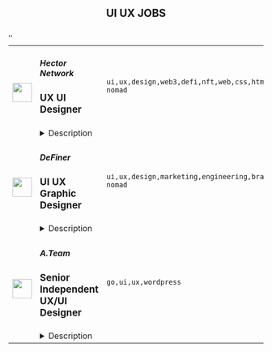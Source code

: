 <div align="center"><h2>UI UX JOBS</h2></div><table><tr>
                <td width="100" height="100" rowspan="2">
                    <img src="https://remoteok.com/assets/img/jobs/ed6443c6eebfad162eeec306412811391668582964.peg" width="38px" height="auto">
                </td>
                <td width="300">
                    <h5>Hector Network</h5>
                    <h3>UX UI Designer</h3>
                </td>
                <td width="300">
                    <code>ui,ux,design,web3,defi,nft,web,css,html,mobile,digital nomad</code>
                </td>
                <td width="200">
                <text>1 days ago</text>
                </td>
                <td width="100" rowspan="2">
                <a href="https://remoteOK.com/remote-jobs/remote-ux-ui-designer-hector-network-149642" align="right" target="_blank">Apply</a>
                </td>
            </tr>
            <tr>
                <td colspan="3">
                <details><summary>Description</summary>
                <p><strong>Hector Network</strong> is an expansive decentralized ecosystem run by a utility token, HEC, and complemented by the TOR stablecoin. The company is committed to developing the future of web3 by pioneering decentralized offerings ranging from Tokenomics, NFT collections, and marketplace to launchpad and Defi Metaverse. Our mission is to bring mass adoption of blockchain technology to life by lowering the barrier to entry and making crosschain expansion happen.</p>
<p><strong>Hector Network</strong> is a growing project with big ambitions and an incredible team of passionate innovators. As such, we are looking for a very driven and passionate UI/UX designer who thrives in a fast-paced environment to work together with the team on many exciting sub-brands. In that role, youâll be working closely with the Head of Infrastructure and Development , development team and Art team to help them easily make functional Web3 dApps and other sub-projects visually stunning and instantly attractive. Your focus will be on different sub-projects such as Dex, Institute, NFT marketplace, Library, and many more. This is an exciting opportunity to work closely with the brightest minds within the web3 industry.</p>
<p><strong>The ideal candidate</strong> would create a css / html tailwind control library to fast track development time frames. You will help us bridge the gap between new users who are not familiar with the crypto/NFT/DeFi space and existing users who are well acquainted with such technologies.</p>
<p><strong>Hereâs what youâll be doing</strong></p>
<ul>
<li>Facilitate UI/UX prototyping and builds for the dApp expansion / modifications and updates + changes</li>
<li>Be available for rapid updates on a stringent time frame over the next 5 months</li>
<li>Facilitate the dev teamsâ continuously growing need and demand of UI / UX works on the new version of the dApp by being available in a RAD CRUD Agile SDLC environment</li>
<li>Take Part in Dev group discussions to expand your understanding of the current build objectives</li>
<li>Expand and enhance usability of the application to ensure that end users have a comprehensive guided understanding of features and a logical use case</li>
<li>Design a transition of our existing dApp to a desktop, tablet and mobile responsiveness whilst factoring in all functionality</li>
</ul>
<p><strong>Desired skills and experiences</strong></p>
<ul>
<li>Ability to understand development structure and at least basic web development</li>
<li>CSS3</li>
<li>HTML 5 (js would be a plus)</li>
<li>Figma</li>
<li>Photoshop</li>
<li>Deconstruct Functional / Non Functional Requirements into a UX driven application</li>
<li>Web 3 Understanding</li>
<li>Web Design</li>
<li>UX Research (Contextual inquiry)</li>
<li>UX Design Principles</li>
<li>UX Presentations</li>
<li>UX Flows</li>
<li>UX Information Mapping</li>
<li>UX Gap Analysis</li>
<li>Archetypes</li>
<li>Information Architecture</li>
<li>User Flows</li>
<li>Interaction Design</li>
<li>Intuitive UI Design</li>
<li>Multi Platform Responsive Grid Design (Tablet, Mobile, Desktop)</li>
<li>Wireframing</li>
<li>Iconography</li>
<li>Prototyping</li>
</ul>
<p><strong>Why working with us</strong></p>
<ul>
<li>Exciting opportunity to join a top Web3 project on a Fantom network</li>
<li>Amazing chance for you career movement into the revolutionary and innovative space</li>
<li>Global Connections in the Web3 space</li>
<li>Working in environment where ideas and opinions are valued and encouraged</li>
<li>Talented and supportive team</li>
<li>Youâll learn a looot</li>
</ul><br/><br/>Please mention the word **EASES** and tag RNTQuODIuMTY5LjE4OQ== when applying to show you read the job post completely (#RNTQuODIuMTY5LjE4OQ==). This is a beta feature to avoid spam applicants. Companies can search these words to find applicants that read this and see they're human.
                </details>
                </td>
            </tr>,<tr>
                <td width="100" height="100" rowspan="2">
                    <img src="https://remoteok.com/assets/img/jobs/cd2c77bfedad77e33325097192d0756d1668496536.peg" width="38px" height="auto">
                </td>
                <td width="300">
                    <h5>DeFiner</h5>
                    <h3>UI UX Graphic Designer</h3>
                </td>
                <td width="300">
                    <code>ui,ux,design,marketing,engineering,branding,digital nomad</code>
                </td>
                <td width="200">
                <text>2 days ago</text>
                </td>
                <td width="100" rowspan="2">
                <a href="https://remoteOK.com/remote-jobs/remote-ui-ux-graphic-designer-definer-149104" align="right" target="_blank">Apply</a>
                </td>
            </tr>
            <tr>
                <td colspan="3">
                <details><summary>Description</summary>
                <h1 style="line-height:1.38;background-color:#ffffff;margin-top:20pt;margin-bottom:0pt;padding:0pt 0pt 6pt 0pt;"><span style="font-size:20pt;font-family:Arial;color:#000000;background-color:transparent;font-weight:400;font-style:normal;font-variant:normal;text-decoration:none;vertical-align:baseline;white-space:pre-wrap;">DeFiner Graphic Designer Position</span></h1><p style="line-height:1.38;background-color:#ffffff;margin-top:0pt;margin-bottom:0pt;"><span style="font-size:16pt;font-family:Arial;color:#000000;background-color:transparent;font-weight:400;font-style:normal;font-variant:normal;text-decoration:none;vertical-align:baseline;white-space:pre-wrap;">Job Description</span></p><p style="line-height:1.38;background-color:#ffffff;margin-top:0pt;margin-bottom:0pt;"><br></p><p style="line-height:1.38;background-color:#ffffff;margin-top:0pt;margin-bottom:0pt;"><span style="font-size:11pt;font-family:Roboto , sans-serif;color:#000000;background-color:transparent;font-weight:400;font-style:normal;font-variant:normal;text-decoration:none;vertical-align:baseline;white-space:pre-wrap;">DeFiner is looking for an enthusiastic and creative UI/UX designer to join our team and provide creative ideas to help achieve our goals. As a UI/UX designer, you will collaborate cross-functionally with different teams such as Tech Team, Marketing Team, and Operation team. Your insightful contribution will help develop, expand, and maintain our branding and platform design.</span></p><p style="line-height:1.38;background-color:#ffffff;margin-top:0pt;margin-bottom:0pt;">Â </p><p style="line-height:1.38;background-color:#ffffff;margin-top:0pt;margin-bottom:0pt;"><span style="font-size:11pt;font-family:Roboto , sans-serif;color:#000000;background-color:transparent;font-weight:700;font-style:normal;font-variant:normal;text-decoration:none;vertical-align:baseline;white-space:pre-wrap;">Job Type</span><span style="font-size:11pt;font-family:Roboto , sans-serif;color:#000000;background-color:transparent;font-weight:400;font-style:normal;font-variant:normal;text-decoration:none;vertical-align:baseline;white-space:pre-wrap;">: The current position is open for Full-time/Part-time/Internship</span></p><p style="line-height:1.38;background-color:#ffffff;margin-top:0pt;margin-bottom:0pt;"><span style="font-size:11pt;font-family:Roboto , sans-serif;color:#000000;background-color:transparent;font-weight:700;font-style:normal;font-variant:normal;text-decoration:none;vertical-align:baseline;white-space:pre-wrap;">Location:</span><span style="font-size:11pt;font-family:Roboto , sans-serif;color:#000000;background-color:transparent;font-weight:400;font-style:normal;font-variant:normal;text-decoration:none;vertical-align:baseline;white-space:pre-wrap;">Â RemoteÂ </span></p><p style="line-height:1.38;background-color:#ffffff;margin-top:0pt;margin-bottom:0pt;"><span style="font-size:11pt;font-family:Roboto , sans-serif;color:#000000;background-color:transparent;font-weight:700;font-style:normal;font-variant:normal;text-decoration:none;vertical-align:baseline;white-space:pre-wrap;">Start Date</span><span style="font-size:11pt;font-family:Roboto , sans-serif;color:#000000;background-color:transparent;font-weight:400;font-style:normal;font-variant:normal;text-decoration:none;vertical-align:baseline;white-space:pre-wrap;">: ASAP</span></p><p style="line-height:1.38;background-color:#ffffff;margin-top:0pt;margin-bottom:0pt;"><br></p><h2 style="line-height:1.38;background-color:#ffffff;margin-top:0pt;margin-bottom:0pt;padding:18pt 0pt 6pt 0pt;"><span style="font-size:16pt;font-family:Arial;color:#000000;background-color:transparent;font-weight:400;font-style:normal;font-variant:normal;text-decoration:none;vertical-align:baseline;white-space:pre-wrap;">Projects</span></h2><p style="line-height:1.38;background-color:#ffffff;margin-top:0pt;margin-bottom:0pt;"><span style="font-size:11pt;font-family:Roboto , sans-serif;color:#000000;background-color:transparent;font-weight:400;font-style:normal;font-variant:normal;text-decoration:none;vertical-align:baseline;white-space:pre-wrap;">The UI/UX Intern will participate but not be limited to the following projects:</span></p><ul>
<li style="line-height:1.38;background-color:#ffffff;margin-top:0pt;margin-bottom:0pt;"><span style="font-size:11pt;font-family:Roboto , sans-serif;color:#000000;background-color:transparent;font-weight:400;font-style:normal;font-variant:normal;text-decoration:none;vertical-align:baseline;white-space:pre-wrap;">DeFiner Marketing Website Redesign projects</span></li>
<li style="line-height:1.38;background-color:#ffffff;margin-top:0pt;margin-bottom:0pt;"><span style="font-size:11pt;font-family:Roboto , sans-serif;color:#000000;background-color:transparent;font-weight:400;font-style:normal;font-variant:normal;text-decoration:none;vertical-align:baseline;white-space:pre-wrap;">Mobile app developments</span></li>
<li style="line-height:1.38;background-color:#ffffff;margin-top:0pt;margin-bottom:0pt;"><span style="font-size:11pt;font-family:Roboto , sans-serif;color:#000000;background-color:transparent;font-weight:400;font-style:normal;font-variant:normal;text-decoration:none;vertical-align:baseline;white-space:pre-wrap;">Marketing Material Designs</span></li>
</ul><h2 style="line-height:1.38;background-color:#ffffff;margin-top:18pt;margin-bottom:6pt;"><span style="font-size:16pt;font-family:Arial;color:#000000;background-color:transparent;font-weight:400;font-style:normal;font-variant:normal;text-decoration:none;vertical-align:baseline;white-space:pre-wrap;">Duties</span></h2><ul>
<li style="line-height:1.38;background-color:#ffffff;margin-top:0pt;margin-bottom:0pt;"><span style="font-size:11pt;font-family:Roboto , sans-serif;color:#000000;background-color:transparent;font-weight:400;font-style:normal;font-variant:normal;text-decoration:none;vertical-align:baseline;white-space:pre-wrap;">Meet with leadership to gain an understanding of the expectation of proposed communications. Create or incorporate illustrations, pictures, and designs to reflect the desired theme and tone of the communications.</span></li>
<li style="line-height:1.38;background-color:#ffffff;margin-top:0pt;margin-bottom:0pt;"><span style="font-size:11pt;font-family:Roboto , sans-serif;color:#000000;background-color:transparent;font-weight:400;font-style:normal;font-variant:normal;text-decoration:none;vertical-align:baseline;white-space:pre-wrap;">Select type size and style to enhance the readability of text and image.</span></li>
<li style="line-height:1.38;background-color:#ffffff;margin-top:0pt;margin-bottom:0pt;"><span style="font-size:11pt;font-family:Roboto , sans-serif;color:#000000;background-color:transparent;font-weight:400;font-style:normal;font-variant:normal;text-decoration:none;vertical-align:baseline;white-space:pre-wrap;">Produce drafts for review by clients and make revisions based on the feedback received.</span></li>
<li style="line-height:1.38;background-color:#ffffff;margin-top:0pt;margin-bottom:0pt;"><span style="font-size:11pt;font-family:Roboto , sans-serif;color:#000000;background-color:transparent;font-weight:400;font-style:normal;font-variant:normal;text-decoration:none;vertical-align:baseline;white-space:pre-wrap;">Review final productions for errors and ensure that final prints reflect client specifications.</span></li>
<li style="line-height:1.38;background-color:#ffffff;margin-top:0pt;margin-bottom:0pt;"><span style="font-size:11pt;font-family:Roboto , sans-serif;color:#000000;background-color:transparent;font-weight:400;font-style:normal;font-variant:normal;text-decoration:none;vertical-align:baseline;white-space:pre-wrap;">Coordinate with the Marketing team on key messaging and requirements</span></li>
<li style="line-height:1.38;background-color:#ffffff;margin-top:0pt;margin-bottom:0pt;"><span style="font-size:11pt;font-family:Roboto , sans-serif;color:#000000;background-color:transparent;font-weight:400;font-style:normal;font-variant:normal;text-decoration:none;vertical-align:baseline;white-space:pre-wrap;">Coordinate with the engineering team on implementation</span></li>
</ul><p style="line-height:1.38;background-color:#ffffff;margin-top:0pt;margin-bottom:0pt;">Â </p><h2 style="line-height:1.38;background-color:#ffffff;margin-top:0pt;margin-bottom:6pt;padding:18pt 0pt 0pt 0pt;"><span style="font-size:16pt;font-family:Arial;color:#000000;background-color:transparent;font-weight:400;font-style:normal;font-variant:normal;text-decoration:none;vertical-align:baseline;white-space:pre-wrap;">Â Qualifications</span></h2><ul>
<li style="line-height:1.38;background-color:#ffffff;margin-top:0pt;margin-bottom:0pt;"><span style="font-size:11pt;font-family:Roboto , sans-serif;color:#000000;background-color:transparent;font-weight:400;font-style:normal;font-variant:normal;text-decoration:none;vertical-align:baseline;white-space:pre-wrap;">Bachelor's degree or pursuing a bachelorâs degree in graphic arts, design, communications, or related field</span></li>
<li style="line-height:1.38;background-color:#ffffff;margin-top:0pt;margin-bottom:0pt;"><span style="font-size:11pt;font-family:Roboto , sans-serif;color:#000000;background-color:transparent;font-weight:400;font-style:normal;font-variant:normal;text-decoration:none;vertical-align:baseline;white-space:pre-wrap;">Knowledge of layouts, graphic fundamentals, typography, print, and the web</span></li>
<li style="line-height:1.38;background-color:#ffffff;margin-top:0pt;margin-bottom:0pt;"><span style="font-size:11pt;font-family:Roboto , sans-serif;color:#000000;background-color:transparent;font-weight:400;font-style:normal;font-variant:normal;text-decoration:none;vertical-align:baseline;white-space:pre-wrap;">Knowledge of Adobe Photoshop, Illustrator, Sketch, InDesign, and other graphic design software</span></li>
<li style="line-height:1.38;background-color:#ffffff;margin-top:0pt;margin-bottom:0pt;"><span style="font-size:11pt;font-family:Roboto , sans-serif;color:#000000;background-color:transparent;font-weight:400;font-style:normal;font-variant:normal;text-decoration:none;vertical-align:baseline;white-space:pre-wrap;">Compelling portfolio of work over a wide range of creative projects</span></li>
<li style="line-height:1.38;background-color:#ffffff;margin-top:0pt;margin-bottom:0pt;"><span style="font-size:11pt;font-family:Roboto , sans-serif;color:#000000;background-color:transparent;font-weight:400;font-style:normal;font-variant:normal;text-decoration:none;vertical-align:baseline;white-space:pre-wrap;">Strong analytical skills</span></li>
<li style="line-height:1.38;background-color:#ffffff;margin-top:0pt;margin-bottom:0pt;"><span style="font-size:11pt;font-family:Roboto , sans-serif;color:#000000;background-color:transparent;font-weight:400;font-style:normal;font-variant:normal;text-decoration:none;vertical-align:baseline;white-space:pre-wrap;">Excellent eye for detail</span></li>
</ul><p><br></p><p><br></p><p><br></p><br/><br/>Please mention the word **INSTRUCTIVE** and tag RNTQuODIuMTY5LjE4OQ== when applying to show you read the job post completely (#RNTQuODIuMTY5LjE4OQ==). This is a beta feature to avoid spam applicants. Companies can search these words to find applicants that read this and see they're human.
                </details>
                </td>
            </tr>,<tr>
                <td width="100" height="100" rowspan="2">
                    <img src="https://remotive.com/job/986276/logo" width="38px" height="auto">
                </td>
                <td width="300">
                    <h5>A.Team</h5>
                    <h3>Senior Independent UX/UI Designer</h3>
                </td>
                <td width="300">
                    <code>go,ui,ux,wordpress</code>
                </td>
                <td width="200">
                <text>7 days ago</text>
                </td>
                <td width="100" rowspan="2">
                <a href="https://remotive.com/remote-jobs/design/senior-independent-ux-ui-designer-986276" align="right" target="_blank">Apply</a>
                </td>
            </tr>
            <tr>
                <td colspan="3">
                <details><summary>Description</summary>
                <p style="text-size-adjust: 100%; overflow-wrap: break-word;"><a href="https://build.a.team/remotivedesignerreferral" rel="nofollow">A·Team</a> is a VC-backed, stealth, application-only home on the internet for Senior Independent UX/UI Designers (along with developers &amp; product managers) to team up with hand-picked, high-growth companies on their next big thing. </p>
<p style="text-size-adjust: 100%; overflow-wrap: break-word;">After talking with hundreds of independent engineers, designers, and product folks, we heard over and over that finding vetted, high-quality, consistent clients is hard, and projects are often too small to be rewarding. A·Team matches small teams of the most talented builders in the world with companies backed by a16z, YC, Softbank, General Catalyst, etc. on a contract basis for many of their most important initiatives. We quietly launched in May 2020, and have helped A·Teamers earn $11.4+ million since.</p>
<p dir="ltr" style="margin-top: 12pt; margin-bottom: 12pt; line-height: 1.38;"><span style="font-variant-numeric: normal; font-variant-east-asian: normal; vertical-align: baseline;"><em>As part of A·Team, you can expect:</em></span></p>
<ul style="padding-inline-start: 48px;">
<li><span style="font-weight: 600; color: #000000; letter-spacing: 0.75px;">High-paying, meaningful missions with the most audacious companies</span> sent your way; generally $110-$190/hr, with vetted, fascinating clients doing work that matters. We're picky about who we partner with; new clients only come in via trusted referral. We've worked with Lyft, McGraw Hill, ClearCo, irl.com, the former CEO of Waze, the leading vaccine production software, several new unicorns we can't say here, and dozens of startups backed by a16z/YC/Softbank/etc.</li>
<li><span style="font-weight: 600; color: #000000; letter-spacing: 0.75px;">Work alongside friends old &amp; new: </span>our niche is small/diverse product teams, since clients with larger budgets and higher-impact work tell us they want teams, not individuals. Of course, we keep friends together whenever we can.</li>
<li><span style="font-weight: 600; color: #000000; letter-spacing: 0.75px;">Full autonomy:</span> say "no" to things that don't excite you. The most talented builders often juggle a few things at once, so there's never pressure to join an A·Team mission if you don't have the bandwidth. If we're no longer a fit, it's easy to leave or pause too. </li>
<li><span style="font-weight: 600; color: #000000; letter-spacing: 0.75px;">Small, curated, off-the-record gatherings:</span> for conversations hard to have elsewhere. Long-term, we're creating micro-communities for the world's top builders to become friends around the things they care about.</li>
<li><span style="font-weight: 600; color: #000000; letter-spacing: 0.75px;">Keep 100% of what you earn: </span>if you charge $130/hr, you get $130/hr. A·Team makes money by charging a small, flat, transparent platform fee on <em>top</em> of your rate.</li>
</ul>
<p dir="ltr" style="margin-top: 12pt; margin-bottom: 12pt; line-height: 1.38;"><span style="font-variant-numeric: normal; font-variant-east-asian: normal; vertical-align: baseline;"><span style="font-weight: 600; color: #000000; letter-spacing: 0.75px;">How to apply:</span></span></p>
<p dir="ltr" style="margin-top: 12pt; margin-bottom: 12pt; line-height: 1.38;"><span style="font-variant-numeric: normal; font-variant-east-asian: normal; vertical-align: baseline;">Go here: <a href="https://build.a.team/remotivedesignerreferral" rel="nofollow">https://build.a.team/remotivedesignerreferral</a> + mention Remotive. </span>No resume or cover letter needed; we respect your time so the application is short. We're also much more interested in seeing what you've made, and excited to chat more if there’s a fit.</p>
<p dir="ltr" style="margin-top: 12pt; margin-bottom: 12pt; line-height: 1.38;"><span style="font-variant-numeric: normal; font-variant-east-asian: normal; vertical-align: baseline;"><span style="font-weight: 600; color: #000000; letter-spacing: 0.75px;">What you’ll do:</span></span></p>
<ul style="padding-inline-start: 48px;">
<li dir="ltr" style="list-style-type: disc; font-variant-numeric: normal; font-variant-east-asian: normal; vertical-align: baseline;">
<p dir="ltr" style="margin-top: 12pt; margin-bottom: 0pt; line-height: 1.38;"><span style="font-variant-numeric: normal; font-variant-east-asian: normal; vertical-align: baseline;">Once part of A.Team, you’ll regularly be invited to impactful missions that match your interests, which you can accept or decline. Take your pick from early-stage incubations with world-class founders, to fast-growing super-funded companies, to old school non-tech incumbents looking to build as a tech giant would</span></p>
</li>
<li dir="ltr" style="list-style-type: disc; font-variant-numeric: normal; font-variant-east-asian: normal; vertical-align: baseline;">
<p dir="ltr" style="margin-top: 0pt; margin-bottom: 0pt; line-height: 1.38;"><span style="font-variant-numeric: normal; font-variant-east-asian: normal; vertical-align: baseline;">Missions usually involve building an ambitious piece of software from 0 to 1 as part of a small 3-4 person team. </span></p>
</li>
<li dir="ltr" style="list-style-type: disc; font-variant-numeric: normal; font-variant-east-asian: normal; vertical-align: baseline;">
<p dir="ltr" style="margin-top: 0pt; margin-bottom: 12pt; line-height: 1.38;"><span style="font-variant-numeric: normal; font-variant-east-asian: normal; vertical-align: baseline;">You’ll be paid to scope it out, give the client options, guide strategy, and execute on the selected solution. Sometimes the client has a clear vision, sometimes not; which is why A.Team builders tend to be senior folks who can work together to find the right direction. </span></p>
</li>
</ul>
<p dir="ltr" style="margin-top: 12pt; margin-bottom: 12pt; line-height: 1.38;"><span style="font-weight: 600; color: #000000; letter-spacing: 0.75px;"><span style="font-variant-numeric: normal; font-variant-east-asian: normal; vertical-align: baseline;">Who A</span><span style="font-variant-numeric: normal; font-variant-east-asian: normal; vertical-align: baseline;">·</span><span style="font-variant-numeric: normal; font-variant-east-asian: normal; vertical-align: baseline;">Team is for:</span></span></p>
<ul style="padding-inline-start: 48px;">
<li dir="ltr" style="list-style-type: disc; font-variant-numeric: normal; font-variant-east-asian: normal; vertical-align: baseline;">
<p dir="ltr" style="margin-top: 12pt; margin-bottom: 0pt; line-height: 1.38;"><span style="font-variant-numeric: normal; font-variant-east-asian: normal; vertical-align: baseline;">Senior UX/UI Designers who left large companies and high-growth startups to pursue their craft with autonomy.</span></p>
</li>
<li dir="ltr" style="list-style-type: disc; font-variant-numeric: normal; font-variant-east-asian: normal; vertical-align: baseline;">
<p dir="ltr" style="margin-top: 0pt; margin-bottom: 0pt; line-height: 1.38;"><span style="font-variant-numeric: normal; font-variant-east-asian: normal; vertical-align: baseline;">Those who prefer consistent contract work over a full-time role, who want to create a variety of new products alongside other top-tier builders.</span></p>
</li>
<li dir="ltr" style="list-style-type: disc; font-variant-numeric: normal; font-variant-east-asian: normal; vertical-align: baseline;">
<p dir="ltr" style="margin-top: 0pt; margin-bottom: 12pt; line-height: 1.38;"><span style="font-variant-numeric: normal; font-variant-east-asian: normal; vertical-align: baseline;">The majority of A.Teamers spend most of their time doing independent work, but a sizeable percentage are either employed full-time (but testing out client work), bootstrapping a side project, or looking for their next big thing</span></p>
</li>
</ul>
<p dir="ltr" style="margin-top: 12pt; margin-bottom: 12pt; line-height: 1.38;"><span style="font-weight: 600; color: #000000; letter-spacing: 0.75px;"><span style="font-variant-numeric: normal; font-variant-east-asian: normal; vertical-align: baseline;">Who A</span><span style="font-variant-numeric: normal; font-variant-east-asian: normal; vertical-align: baseline;">·</span><span style="font-variant-numeric: normal; font-variant-east-asian: normal; vertical-align: baseline;">Team is </span><span style="font-variant-numeric: normal; font-variant-east-asian: normal; vertical-align: baseline;">not</span><span style="font-variant-numeric: normal; font-variant-east-asian: normal; vertical-align: baseline;"> for:</span></span></p>
<ul style="padding-inline-start: 48px;">
<li dir="ltr" style="list-style-type: disc; font-variant-numeric: normal; font-variant-east-asian: normal; vertical-align: baseline;">
<p dir="ltr" style="margin-top: 12pt; margin-bottom: 0pt; line-height: 1.38;"><span style="font-variant-numeric: normal; font-variant-east-asian: normal; vertical-align: baseline;">People looking for small gigs</span></p>
</li>
<li dir="ltr" style="list-style-type: disc; font-variant-numeric: normal; font-variant-east-asian: normal; vertical-align: baseline;">
<p dir="ltr" style="margin-top: 0pt; margin-bottom: 0pt; line-height: 1.38;"><span style="font-variant-numeric: normal; font-variant-east-asian: normal; vertical-align: baseline;">Folks looking to build simple wordpress/wix/squarespace-style websites</span></p>
</li>
<li dir="ltr" style="list-style-type: disc; font-variant-numeric: normal; font-variant-east-asian: normal; vertical-align: baseline;">
<p dir="ltr" style="margin-top: 0pt; margin-bottom: 12pt; line-height: 1.38;"><span style="font-variant-numeric: normal; font-variant-east-asian: normal; vertical-align: baseline;">Those still early in their careers and recent university/bootcamp grads (at least not yet)</span></p>
</li>
</ul>
<p dir="ltr" style="margin-top: 12pt; margin-bottom: 12pt; line-height: 1.38;"><span style="font-variant-numeric: normal; font-variant-east-asian: normal; vertical-align: baseline;"><span style="font-weight: 600; color: #000000; letter-spacing: 0.75px;">Our long-term vision:</span></span></p>
<p dir="ltr" style="margin-top: 12pt; margin-bottom: 12pt; line-height: 1.38;"><span style="font-variant-numeric: normal; font-variant-east-asian: normal; vertical-align: baseline;"><a href="https://build.a.team/remotivedesignerreferral" rel="nofollow">A·Team</a> is a new type of company for a new kind of independent software builder. We call them "unhirables": people who traditional companies couldn’t hire full-time even if they wanted to, but who want to do their most meaningful work with their favorite people in small, autonomous, distributed expert teams. </span></p>
<p dir="ltr" style="margin-top: 12pt; margin-bottom: 12pt; line-height: 1.38;"><span style="font-variant-numeric: normal; font-variant-east-asian: normal; vertical-align: baseline;">To help us secure amazing missions, we raised $5 million+ (not public, yet) from NFX, Village Global, and Box Group, along with the former CEO of Upwork, the founders of Fiverr and Lemonade, Apple's Global Head of Recruiting, YC Partner Aaron Harris, Wharton's Adam Grant, and Duke's Dan Ariely.</span></p>
<img src="https://remotive.com/job/track/986276/blank.gif?source=public_api" alt=""/>
                </details>
                </td>
            </tr></table>